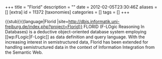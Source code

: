 +++
title = "Florid"
description = ""
date = 2012-02-05T23:30:46Z
aliases = []
[extra]
id = 11372
[taxonomies]
categories = []
tags = []
+++

{{stub}}{{language|Florid
|site=http://dbis.informatik.uni-freiburg.de/index.php?project=Florid}}
FLORID (F-LOgic Reasoning In Databases) is a deductive object-oriented database system employing [[wp:FLogic|F-Logic]] as data definition and query language. With the increasing interest in semistructured data, Florid has been extended for handling semistructured data in the context of Information Integration from the Semantic Web.
